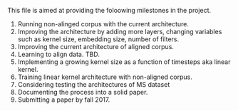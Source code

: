 This file is aimed at providing the foloowing milestones in the project.
1. Running non-alinged corpus with the current architecture.
2. Improving the architecture by adding more layers, changing variables such as kernel size, embedding size, number of filters.
3. Improving the current architecture of aligned corpus.
4. Learning to align data. TBD.
5. Implementing a growing kernel size as a function of timesteps aka linear kernel.
6. Training linear kernel architecture with non-aligned corpus.
7. Considering testing the architectures of MS dataset
8. Documenting the process into a solid paper.
9. Submitting a paper by fall 2017.

